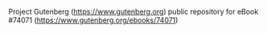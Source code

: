 Project Gutenberg (https://www.gutenberg.org) public repository for
eBook #74071 (https://www.gutenberg.org/ebooks/74071)

